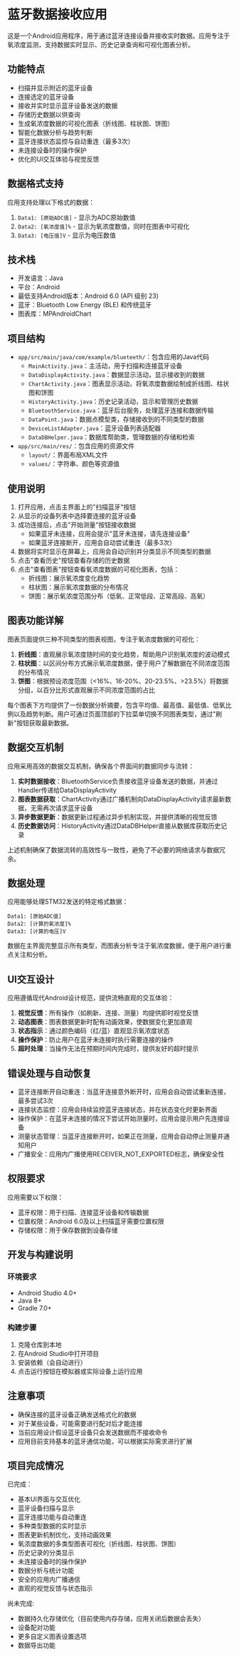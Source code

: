 # 蓝牙数据接收应用

这是一个Android应用程序，用于通过蓝牙连接设备并接收实时数据。应用专注于氧浓度监测，支持数据实时显示、历史记录查询和可视化图表分析。

## 功能特点

- 扫描并显示附近的蓝牙设备
- 连接选定的蓝牙设备
- 接收并实时显示蓝牙设备发送的数据
- 存储历史数据以供查询
- 生成氧浓度数据的可视化图表（折线图、柱状图、饼图）
- 智能化数据分析与趋势判断
- 蓝牙连接状态监控与自动重连（最多3次）
- 未连接设备时的操作保护
- 优化的UI交互体验与视觉反馈

## 数据格式支持

应用支持处理以下格式的数据：
1. `Data1: [原始ADC值]` - 显示为ADC原始数值
2. `Data2: [氧浓度值]%` - 显示为氧浓度数值，同时在图表中可视化
3. `Data3: [电压值]V` - 显示为电压数值

## 技术栈

- 开发语言：Java
- 平台：Android
- 最低支持Android版本：Android 6.0 (API 级别 23)
- 蓝牙：Bluetooth Low Energy (BLE) 和传统蓝牙
- 图表库：MPAndroidChart

## 项目结构

- `app/src/main/java/com/example/blueteeth/`：包含应用的Java代码
  - `MainActivity.java`：主活动，用于扫描和连接蓝牙设备
  - `DataDisplayActivity.java`：数据显示活动，显示接收到的数据
  - `ChartActivity.java`：图表显示活动，将氧浓度数据绘制成折线图、柱状图和饼图
  - `HistoryActivity.java`：历史记录活动，显示和管理历史数据
  - `BluetoothService.java`：蓝牙后台服务，处理蓝牙连接和数据传输
  - `DataPoint.java`：数据点模型类，存储接收到的不同类型的数据
  - `DeviceListAdapter.java`：蓝牙设备列表适配器
  - `DataDBHelper.java`：数据库帮助类，管理数据的存储和检索
- `app/src/main/res/`：包含应用的资源文件
  - `layout/`：界面布局XML文件
  - `values/`：字符串、颜色等资源值

## 使用说明

1. 打开应用，点击主界面上的"扫描蓝牙"按钮
2. 从显示的设备列表中选择要连接的蓝牙设备
3. 成功连接后，点击"开始测量"按钮接收数据
   - 如果蓝牙未连接，应用会提示"蓝牙未连接，请先连接设备"
   - 如果蓝牙连接断开，应用会自动尝试重连（最多3次）
4. 数据将实时显示在屏幕上，应用会自动识别并分类显示不同类型的数据
5. 点击"查看历史"按钮查看存储的历史数据
6. 点击"查看图表"按钮查看氧浓度数据的可视化图表，包括：
   - 折线图：展示氧浓度变化趋势
   - 柱状图：展示氧浓度数据的分布情况
   - 饼图：展示氧浓度范围分布（低氧、正常低段、正常高段、高氧）

## 图表功能详解

图表页面提供三种不同类型的图表视图，专注于氧浓度数据的可视化：

1. **折线图**：直观展示氧浓度随时间的变化趋势，帮助用户识别氧浓度的波动模式
2. **柱状图**：以区间分布方式展示氧浓度数据，便于用户了解数据在不同浓度范围的分布情况
3. **饼图**：根据预设浓度范围（<16%、16-20%、20-23.5%、>23.5%）将数据分组，以百分比形式直观展示不同浓度范围的占比

每个图表下方均提供了一份数据分析摘要，包含平均值、最高值、最低值、低氧比例以及趋势判断。用户可通过页面顶部的下拉菜单切换不同图表类型，通过"刷新"按钮获取最新数据。

## 数据交互机制

应用采用高效的数据交互机制，确保各个界面间的数据同步与流转：

1. **实时数据接收**：BluetoothService负责接收蓝牙设备发送的数据，并通过Handler传递给DataDisplayActivity
2. **图表数据获取**：ChartActivity通过广播机制向DataDisplayActivity请求最新数据，无需再次请求蓝牙设备
3. **异步数据更新**：数据更新过程通过异步机制实现，并提供清晰的视觉反馈
4. **历史数据访问**：HistoryActivity通过DataDBHelper直接从数据库获取历史记录

上述机制确保了数据流转的高效性与一致性，避免了不必要的网络请求与数据冗余。

## 数据处理

应用能够处理STM32发送的特定格式数据：
```
Data1: [原始ADC值]
Data2: [计算的氧浓度]%
Data3: [计算的电压]V
```

数据在主界面完整显示所有类型，而图表分析专注于氧浓度数据，便于用户进行重点关注和分析。

## UI交互设计

应用遵循现代Android设计规范，提供流畅直观的交互体验：

1. **视觉反馈**：所有操作（如刷新、连接、测量）均提供即时视觉反馈
2. **动态图表**：图表数据更新时配有动画效果，使数据变化更加直观
3. **状态指示**：通过颜色编码（红/蓝）直观显示氧浓度状态
4. **操作保护**：防止用户在蓝牙未连接时执行需要连接的操作
5. **超时处理**：当操作无法在预期时间内完成时，提供友好的超时提示

## 错误处理与自动恢复

- 蓝牙连接断开自动重连：当蓝牙连接意外断开时，应用会自动尝试重新连接，最多尝试3次
- 连接状态监控：应用会持续监控蓝牙连接状态，并在状态变化时更新界面
- 操作保护：在蓝牙未连接的情况下尝试开始测量时，应用会提示用户先连接设备
- 测量状态管理：当蓝牙连接断开时，如果正在测量，应用会自动停止测量并通知用户
- 广播安全：应用内广播使用RECEIVER_NOT_EXPORTED标志，确保安全性

## 权限要求

应用需要以下权限：
- 蓝牙权限：用于扫描、连接蓝牙设备和传输数据
- 位置权限：Android 6.0及以上扫描蓝牙需要位置权限
- 存储权限：用于保存数据到设备存储

## 开发与构建说明

### 环境要求
- Android Studio 4.0+
- Java 8+
- Gradle 7.0+

### 构建步骤
1. 克隆仓库到本地
2. 在Android Studio中打开项目
3. 安装依赖（会自动进行）
4. 点击运行按钮在模拟器或实际设备上运行应用

## 注意事项

- 确保连接的蓝牙设备正确发送格式化的数据
- 对于某些设备，可能需要进行配对后才能连接
- 当前应用设计假设蓝牙设备只会发送数据而不接收命令
- 应用目前支持基本的蓝牙通信功能，可以根据实际需求进行扩展

## 项目完成情况

已完成：
- 基本UI界面与交互优化
- 蓝牙设备扫描与显示
- 蓝牙连接功能与自动重连
- 多种类型数据的实时显示
- 图表更新机制优化，支持动画效果
- 氧浓度数据的多类型图表可视化（折线图、柱状图、饼图）
- 历史记录的分类显示
- 未连接设备时的操作保护
- 数据分析与统计功能
- 安全的应用内广播通信
- 直观的视觉反馈与状态指示

尚未完成:
- 数据持久化存储优化（目前使用内存存储，应用关闭后数据会丢失）
- 设备配对功能
- 更多自定义图表设置选项
- 数据导出功能 